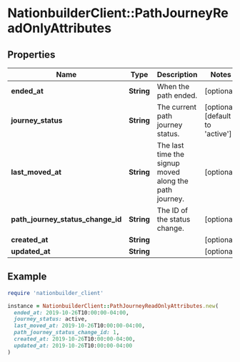 # NationbuilderClient::PathJourneyReadOnlyAttributes

## Properties

| Name | Type | Description | Notes |
| ---- | ---- | ----------- | ----- |
| **ended_at** | **String** | When the path ended. | [optional] |
| **journey_status** | **String** | The current path journey status. | [optional][default to &#39;active&#39;] |
| **last_moved_at** | **String** | The last time the signup moved along the path journey. | [optional] |
| **path_journey_status_change_id** | **String** | The ID of the status change. | [optional] |
| **created_at** | **String** |  | [optional] |
| **updated_at** | **String** |  | [optional] |

## Example

```ruby
require 'nationbuilder_client'

instance = NationbuilderClient::PathJourneyReadOnlyAttributes.new(
  ended_at: 2019-10-26T10:00:00-04:00,
  journey_status: active,
  last_moved_at: 2019-10-26T10:00:00-04:00,
  path_journey_status_change_id: 1,
  created_at: 2019-10-26T10:00:00-04:00,
  updated_at: 2019-10-26T10:00:00-04:00
)
```

